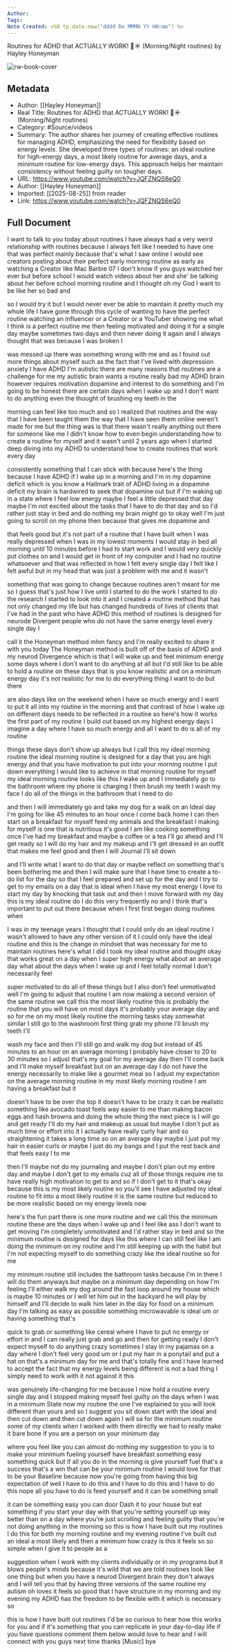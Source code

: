 ```yaml
---
Author: 
Tags:
Note Created: <%8 tp.date.now("dddd Do MMMN YY HH:mm") %>
---
```

Routines for ADHD that ACTUALLY WORK! 🌛☀️ (Morning/Night routines) by Hayley Honeyman

![rw-book-cover](https://i.ytimg.com/vi/JQFZNQS6eQ0/maxresdefault.jpg)

## Metadata
- Author: [[Hayley Honeyman]]
- Real Title: Routines for ADHD that ACTUALLY WORK! 🌛☀️ (Morning/Night routines)
- Category: #Source/videos
- Summary: The author shares her journey of creating effective routines for managing ADHD, emphasizing the need for flexibility based on energy levels. She developed three types of routines: an ideal routine for high-energy days, a most likely routine for average days, and a minimum routine for low-energy days. This approach helps her maintain consistency without feeling guilty on tougher days.
- URL: https://www.youtube.com/watch?v=JQFZNQS6eQ0
- Author: [[Hayley Honeyman]]
- Imported: [[2025-08-25]] from reader
- Link: https://www.youtube.com/watch?v=JQFZNQS6eQ0

## Full Document
I want to talk to you today about routines I have always had a very weird relationship with routines because I always felt like I needed to have one that was perfect mainly because that's what I saw online I would see creators posting about their perfect early morning routine as early as watching a Creator like Mac Barbie 07 I don't know if you guys watched her ever but before school I would watch videos about her and she' be talking about her before school morning routine and I thought oh my God I want to be like her so bad and 

so I would try it but I would never ever be able to maintain it pretty much my whole life I have gone through this cycle of wanting to have the perfect routine watching an influencer or a Creator or a YouTuber showing me what I think is a perfect routine me then feeling motivated and doing it for a single day maybe sometimes two days and then never doing it again and I always thought that was because I was broken I 

was messed up there was something wrong with me and as I found out more things about myself such as the fact that I've lived with depression anxiety I have ADHD I'm autistic there are many reasons that routines are a challenge for me my autistic brain wants a routine really bad my ADHD brain however requires motivation dopamine and interest to do something and I'm going to be honest there are certain days when I wake up and I don't want to do anything even the thought of brushing my teeth in the 

morning can feel like too much and so I realized that routines and the way that I have been taught them the way that I have seen them online weren't made for me but the thing was is that there wasn't really anything out there for someone like me I didn't know how to even begin understanding how to create a routine for myself and it wasn't until 2 years ago when I started deep diving into my ADHD to understand how to create routines that work every day 

consistently something that I can stick with because here's the thing because I have ADHD if I wake up in a morning and I'm in my dopamine deficit which is you know a Hallmark trait of ADHD living in a dopamine deficit my brain is hardwired to seek that dopamine out but if I'm waking up in a state where I feel low energy maybe I feel a little depressed that day maybe I'm not excited about the tasks that I have to do that day and so I'd rather just stay in bed and do nothing my brain might go to okay well I'm just going to scroll on my phone then because that gives me dopamine and 

that feels good but it's not part of a routine that I have built when I was really depressed when I was in my lowest moments I would stay in bed all morning until 10 minutes before I had to start work and I would very quickly put clothes on and I would get in front of my computer and I had no routine whatsoever and that was reflected in how I felt every single day I felt like I felt awful but in my head that was just a problem with me and it wasn't 

something that was going to change because routines aren't meant for me so I guess that's just how I live until I started to do the work I started to do the research I started to look into it and I created a routine method that has not only changed my life but has changed hundreds of lives of clients that I've had in the past who have ADHD this method of routines is designed for neurode Divergent people who do not have the same energy level every single day I 

call it the Honeyman method mhm fancy and I'm really excited to share it with you today The Honeyman method is built off of the basis of ADHD and my neurod Divergence which is that I will wake up and feel minimum energy some days where I don't want to do anything at all but I'd still like to be able to hold a routine on these days that is you know realistic and on a minimum energy day it's not realistic for me to do everything thing I want to do but there 

are also days like on the weekend when I have so much energy and I want to put it all into my routine in the morning and that contrast of how I wake up on different days needs to be reflected in a routine so here's how it works the first part of my routine I build out based on my highest energy days I imagine a day where I have so much energy and all I want to do is all of my routine 

things these days don't show up always but I call this my ideal morning routine the ideal morning routine is designed for a day that you are high energy and that you have motivation to put into your morning routine I put down everything I would like to achieve in that morning routine for myself my ideal morning routine looks like this I wake up and I immediately go to the bathroom where my phone is charging I then brush my teeth I wash my face I do all of the things in the bathroom that I need to do 

and then I will immediately go and take my dog for a walk on an Ideal day I'm going for like 45 minutes to an hour once I come back home I can then start on a breakfast for myself feed my animals and the breakfast I making for myself is one that is nutritious it's good I am like cooking something once I've had my breakfast and maybe a coffee or a tea I'll go ahead and I'll get ready so I will do my hair and my makeup and I'll get dressed in an outfit that makes me feel good and then I will Journal I'll sit down 

and I'll write what I want to do that day or maybe reflect on something that's been bothering me and then I will make sure that I have time to create a to-do list for the day so that I feel prepared and set up for the day and I try to get to my emails on a day that is ideal when I have my most energy I love to start my day by knocking that task out and then I move forward with my day this is my ideal routine do I do this very frequently no and I think that's important to put out there because when I first first began doing routines when 

I was in my teenage years I thought that I could only do an ideal routine I wasn't allowed to have any other version of it I could only have the ideal routine and this is the change in mindset that was necessary for me to maintain routines here's what I did I took my ideal routine and thought okay that works great on a day when I super high energy what about an average day what about the days when I wake up and I feel totally normal I don't necessarily feel 

super motivated to do all of these things but I also don't feel unmotivated well I'm going to adjust that routine I am now making a second version of the same routine we call this the most likely routine this is probably the routine that you will have on most days it's probably your average day and so for me on my most likely routine the morning tasks stay somewhat similar I still go to the washroom first thing grab my phone I'll brush my teeth I'll 

wash my face and then I'll still go and walk my dog but instead of 45 minutes to an hour on an average morning I probably have closer to 20 to 30 minutes so I adjust that's my goal for my average day then I'll come back and I'll make myself breakfast but on an average day I do not have the energy necessarily to make like a gourmet meal so I adjust my expectation on the average morning routine in my most likely morning routine I am having a breakfast but it 

doesn't have to be over the top it doesn't have to be crazy it can be realistic something like avocado toast feels way easier to me than making bacon eggs and hash browns and doing the whole thing the next piece is I will go and get ready I'll do my hair and makeup as usual but maybe I don't put as much time or effort into it I actually have really curly hair and so straightening it takes a long time so on an average day maybe I just put my hair in easier curls or maybe I just do my bangs and I put the rest back and that feels easy I to me 

then I'll maybe not do my journaling and maybe I don't plan out my entire day and maybe I don't get to my emails cuz all of those things require me to have really high motivation to get to and so if I don't get to it that's okay because this is my most likely routine so you'll see I have adjusted my ideal routine to fit into a most likely routine it is the same routine but reduced to be more realistic based on my energy levels now 

here's the fun part there is one more routine and we call this the minimum routine these are the days when I wake up and I feel like ass I don't want to get moving I'm completely unmotivated and I'd rather stay in bed and so the minimum routine is designed for days like this where I can still feel like I am doing the minimum on my routine and I'm still keeping up with the habit but I'm not expecting myself to do something crazy like the ideal routine so for me 

my minimum routine still includes the bathroom tasks because I'm in there I will do them anyways but maybe on a minimum day depending on how I'm feeling I'll either walk my dog around the fast loop around my house which is maybe 10 minutes or I will let him out in the backyard he will play by himself and I'll decide to walk him later in the day for food on a minimum day I'm talking as easy as possible something microwavable is ideal um or having something that's 

quick to grab or something like cereal where I have to put no energy or effort in and I can really just grab and go and then for getting ready I don't expect myself to do anything crazy sometimes I stay in my pajamas on a day where I don't feel very good um or I put my hair in a ponytail and put a hat on that's a minimum day for me and that's totally fine and I have learned to accept the fact that my energy levels being different is not a bad thing I simply need to work with it not against it this 

was genuinely life-changing for me because I now hold a routine every single day and I stopped making myself feel guilty on the days when I was in a minimum State now my routine the one I've explained to you will look different than yours and so I suggest you sit down start with the ideal and then cut down and then cut down again I will sa for the minimum routine some of my clients when I worked with them directly we had to really make it bare bone if you are a person on your minimum day 

where you feel like you can almost do nothing my suggestion to you is to make your minimum fueling yourself have breakfast something easy something quick but if all you do in the morning is give yourself fuel that's a success that's a win that can be your minimum routine I would love for that to be your Baseline because now you're going from having this big expectation of well I have to do this and I have to do this and I have to do this nope all you have to do is feed yourself and it can be something small 

it can be something easy you can door Dash it to your house but eat something if you start your day with that you're setting yourself up way better than on a day where you're just scrolling and feeling guilty that you're not doing anything in the morning so this is how I have built out my routines I do this for both my morning routine and my evening routine I've built out an ideal a most likely and then a minimum how crazy is this it feels so so simple when I give it to people as a 

suggestion when I work with my clients individually or in my programs but it blows people's minds because it's wild that we are told routines look like one thing but when you have a neurod Divergent brain they don't always and I will tell you that by having three versions of the same routine my autism oh loves it feels so good that I have structure in my morning and my evening my ADHD has the freedom to be flexible with it which is necessary so 

this is how I have built out routines I'd be so curious to hear how this works for you and if it's something that you can replicate in your day-to-day life if you have questions comment them below would love to hear and I will connect with you guys next time thanks [Music] bye
